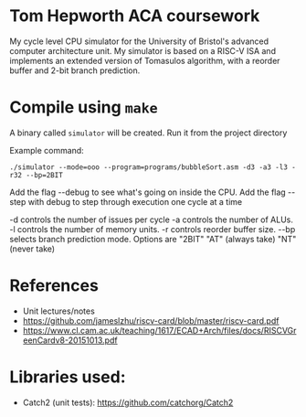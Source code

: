 # Tom Hepworth ACA coursework

My cycle level CPU simulator for the University of Bristol's advanced computer architecture unit. My simulator is based on a RISC-V ISA and implements an extended version of Tomasulos algorithm, with a reorder buffer and 2-bit branch prediction.

# Compile using `make`

A binary called `simulator` will be created. Run it from the project directory

Example command:

`./simulator --mode=ooo --program=programs/bubbleSort.asm -d3 -a3 -l3 -r32 --bp=2BIT`

Add the flag --debug to see what's going on inside the CPU. Add the flag --step with debug to step through execution one cycle at a time

-d controls the number of issues per cycle -a controls the number of ALUs. -l controls the number of memory units. -r controls reorder buffer size. --bp selects branch prediction mode. Options are "2BIT" "AT" (always take) "NT" (never take)

# References

-   Unit lectures/notes
-   https://github.com/jameslzhu/riscv-card/blob/master/riscv-card.pdf
-   https://www.cl.cam.ac.uk/teaching/1617/ECAD+Arch/files/docs/RISCVGreenCardv8-20151013.pdf

# Libraries used:

-   Catch2 (unit tests): https://github.com/catchorg/Catch2

